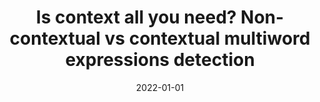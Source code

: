 ---
# Documentation: https://wowchemy.com/docs/managing-content/

title: Is context all you need? Non-contextual vs contextual multiword expressions
  detection
subtitle: ''
summary: ''
authors:
- piasecki
- kanclerz
tags: []
categories: []
date: '2022-01-01'
lastmod: 2022-10-07T05:12:05Z
featured: false
draft: false

# Featured image
# To use, add an image named `featured.jpg/png` to your page's folder.
# Focal points: Smart, Center, TopLeft, Top, TopRight, Left, Right, BottomLeft, Bottom, BottomRight.
image:
  caption: ''
  focal_point: ''
  preview_only: false

# Projects (optional).
#   Associate this post with one or more of your projects.
#   Simply enter your project's folder or file name without extension.
#   E.g. `projects = ["internal-project"]` references `content/project/deep-learning/index.md`.
#   Otherwise, set `projects = []`.
projects: []
publishDate: '2022-10-07T05:12:04.696070Z'
publication_types:
- '1'
abstract: ''
publication: '*Computational Science - ICCS 2022 : 22nd International Conference London,
  UK, June 21-23, 2022 : proceedings. Pt. 1*'
doi: 10.1007/978-3-031-08751-6_18
links:
- name: URL
  url: https://link.springer.com/chapter/10.1007/978-3-031-08751-6_18
---